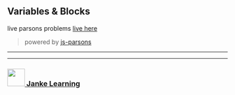 ## Variables & Blocks

live parsons problems [live here](https://janke-learning.github.io/parsons-variables)

> powered by [js-parsons](https://js-parsons.github.io)


___
___
### <a href="http://janke-learning.org" target="_blank"><img src="https://user-images.githubusercontent.com/18554853/50098409-22575780-021c-11e9-99e1-962787adaded.png" width="40" height="40"></img> Janke Learning</a>
